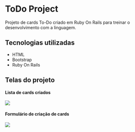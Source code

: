 # ToDo Project

Projeto de cards To-Do criado em Ruby On Rails para treinar o desenvolvimento com a linguagem.

## Tecnologias utilizadas
* HTML
* Bootstrap
* Ruby On Rails

## Telas do projeto
#### Lista de cards criados
<img src="https://user-images.githubusercontent.com/61291155/158086334-c7bba5c2-439b-4b98-b559-013c3a7d93f6.png">

#### Formulário de criação de cards
<img src="https://user-images.githubusercontent.com/61291155/158086526-7004247c-1d5e-4c7a-890f-475ff9fba083.png">
